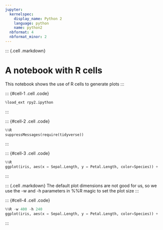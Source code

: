 ```yaml
---
jupyter:
  kernelspec:
    display_name: Python 2
    language: python
    name: python2
  nbformat: 4
  nbformat_minor: 2
---
```


::: {.cell .markdown}
# A notebook with R cells

This notebook shows the use of R cells to generate plots
:::

::: {#cell-1 .cell .code}
``` python
%load_ext rpy2.ipython
```
:::

::: {#cell-2 .cell .code}
``` python
%%R
suppressMessages(require(tidyverse))
```
:::

::: {#cell-3 .cell .code}
``` python
%%R
ggplot(iris, aes(x = Sepal.Length, y = Petal.Length, color=Species)) + geom_point()
```
:::

::: {.cell .markdown}
The default plot dimensions are not good for us, so we use the -w and -h parameters in %%R magic to set the plot size
:::

::: {#cell-4 .cell .code}
``` python
%%R -w 400 -h 240
ggplot(iris, aes(x = Sepal.Length, y = Petal.Length, color=Species)) + geom_point()
```
:::
